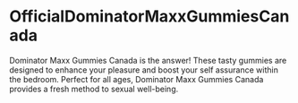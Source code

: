 # OfficialDominatorMaxxGummiesCanada
Dominator Maxx Gummies Canada is the answer! These tasty gummies are designed to enhance your pleasure and boost your self assurance within the bedroom. Perfect for all ages, Dominator Maxx Gummies Canada provides a fresh method to sexual well-being. 
